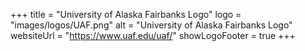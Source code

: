 +++
title = "University of Alaska Fairbanks Logo"
logo = "images/logos/UAF.png"
alt = "University of Alaska Fairbanks Logo"
websiteUrl = "https://www.uaf.edu/uaf/"
showLogoFooter = true
+++